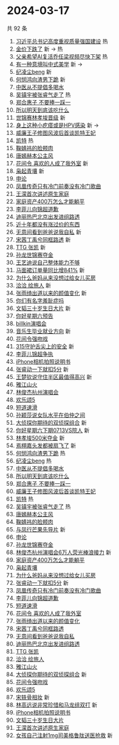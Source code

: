 # 2024-03-17

共 92 条

<!-- BEGIN -->
<!-- 最后更新时间 Sun Mar 17 2024 01:11:37 GMT+0800 (China Standard Time) -->

1. [习近平总书记高度重视质量强国建设](https://s.weibo.com//weibo?q=%23%E4%B9%A0%E8%BF%91%E5%B9%B3%E6%80%BB%E4%B9%A6%E8%AE%B0%E9%AB%98%E5%BA%A6%E9%87%8D%E8%A7%86%E8%B4%A8%E9%87%8F%E5%BC%BA%E5%9B%BD%E5%BB%BA%E8%AE%BE%23&Refer=new_time)
   热
1. [金价下跌了](https://s.weibo.com//weibo?q=%23%E9%87%91%E4%BB%B7%E4%B8%8B%E8%B7%8C%E4%BA%86%23&t=31&band_rank=1&Refer=top)
   新 -> 热
1. [父亲希望AI复活乔任梁视频尽快下架](https://s.weibo.com//weibo?q=%23%E7%88%B6%E4%BA%B2%E5%B8%8C%E6%9C%9BAI%E5%A4%8D%E6%B4%BB%E4%B9%94%E4%BB%BB%E6%A2%81%E8%A7%86%E9%A2%91%E5%B0%BD%E5%BF%AB%E4%B8%8B%E6%9E%B6%23&t=31&band_rank=2&Refer=top)
   热
1. [有一种意境叫中式美学](https://s.weibo.com//weibo?q=%23%E6%9C%89%E4%B8%80%E7%A7%8D%E6%84%8F%E5%A2%83%E5%8F%AB%E4%B8%AD%E5%BC%8F%E7%BE%8E%E5%AD%A6%23&t=31&band_rank=3&Refer=top)
   新 ->
1. [纪凌尘beng](https://s.weibo.com//weibo?q=%23%E7%BA%AA%E5%87%8C%E5%B0%98beng%23&t=31&band_rank=4&Refer=top)
   新
1. [何悯鸿向渣男下跪](https://s.weibo.com//weibo?q=%23%E4%BD%95%E6%82%AF%E9%B8%BF%E5%90%91%E6%B8%A3%E7%94%B7%E4%B8%8B%E8%B7%AA%23&t=31&band_rank=5&Refer=top)
   新
1. [中医从不提倡多喝水](https://s.weibo.com//weibo?q=%23%E4%B8%AD%E5%8C%BB%E4%BB%8E%E4%B8%8D%E6%8F%90%E5%80%A1%E5%A4%9A%E5%96%9D%E6%B0%B4%23&t=31&band_rank=6&Refer=top)
1. [吴镇宇被张睿气走了](https://s.weibo.com//weibo?q=%23%E5%90%B4%E9%95%87%E5%AE%87%E8%A2%AB%E5%BC%A0%E7%9D%BF%E6%B0%94%E8%B5%B0%E4%BA%86%23&t=31&band_rank=7&Refer=top)
   热
1. [郑合惠子 不要捧一踩一](https://s.weibo.com//weibo?q=%E9%83%91%E5%90%88%E6%83%A0%E5%AD%90%20%E4%B8%8D%E8%A6%81%E6%8D%A7%E4%B8%80%E8%B8%A9%E4%B8%80&t=31&band_rank=8&Refer=top)
1. [所以明天到底该吃什么](https://s.weibo.com//weibo?q=%23%E6%89%80%E4%BB%A5%E6%98%8E%E5%A4%A9%E5%88%B0%E5%BA%95%E8%AF%A5%E5%90%83%E4%BB%80%E4%B9%88%23&t=31&band_rank=9&Refer=top)
1. [世锦赛林孝埈晋级](https://s.weibo.com//weibo?q=%23%E4%B8%96%E9%94%A6%E8%B5%9B%E6%9E%97%E5%AD%9D%E5%9F%88%E6%99%8B%E7%BA%A7%23&t=31&band_rank=10&Refer=top)
   新
1. [身上这种小疙瘩或是HPV感染](https://s.weibo.com//weibo?q=%23%E8%BA%AB%E4%B8%8A%E8%BF%99%E7%A7%8D%E5%B0%8F%E7%96%99%E7%98%A9%E6%88%96%E6%98%AFHPV%E6%84%9F%E6%9F%93%23&t=31&band_rank=11&Refer=top)
   新 ->
1. [威廉王子修图风波后首谈凯特王妃](https://s.weibo.com//weibo?q=%23%E5%A8%81%E5%BB%89%E7%8E%8B%E5%AD%90%E4%BF%AE%E5%9B%BE%E9%A3%8E%E6%B3%A2%E5%90%8E%E9%A6%96%E8%B0%88%E5%87%AF%E7%89%B9%E7%8E%8B%E5%A6%83%23&t=31&band_rank=12&Refer=top)
1. [凯特](https://s.weibo.com//weibo?q=%E5%87%AF%E7%89%B9&t=31&band_rank=13&Refer=top)
   热
1. [鞠婧祎的脸颊肉](https://s.weibo.com//weibo?q=%23%E9%9E%A0%E5%A9%A7%E7%A5%8E%E7%9A%84%E8%84%B8%E9%A2%8A%E8%82%89%23&t=31&band_rank=14&Refer=top)
1. [唐嫣赫本公主风](https://s.weibo.com//weibo?q=%23%E5%94%90%E5%AB%A3%E8%B5%AB%E6%9C%AC%E5%85%AC%E4%B8%BB%E9%A3%8E%23&t=31&band_rank=15&Refer=top)
1. [花间令 喜欢的人成了我外室](https://s.weibo.com//weibo?q=%E8%8A%B1%E9%97%B4%E4%BB%A4%20%E5%96%9C%E6%AC%A2%E7%9A%84%E4%BA%BA%E6%88%90%E4%BA%86%E6%88%91%E5%A4%96%E5%AE%A4&t=31&band_rank=16&Refer=top)
   新
1. [枭起青壤](https://s.weibo.com//weibo?q=%E6%9E%AD%E8%B5%B7%E9%9D%92%E5%A3%A4&t=31&band_rank=17&Refer=top)
   新
1. [申论](https://s.weibo.com//weibo?q=%E7%94%B3%E8%AE%BA&t=31&band_rank=18&Refer=top)
1. [凤凰传奇只有冷门前奏没有冷门歌曲](https://s.weibo.com//weibo?q=%E5%87%A4%E5%87%B0%E4%BC%A0%E5%A5%87%E5%8F%AA%E6%9C%89%E5%86%B7%E9%97%A8%E5%89%8D%E5%A5%8F%E6%B2%A1%E6%9C%89%E5%86%B7%E9%97%A8%E6%AD%8C%E6%9B%B2&t=31&band_rank=19&Refer=top)
1. [王濛首次讲述原生家庭](https://s.weibo.com//weibo?q=%23%E7%8E%8B%E6%BF%9B%E9%A6%96%E6%AC%A1%E8%AE%B2%E8%BF%B0%E5%8E%9F%E7%94%9F%E5%AE%B6%E5%BA%AD%23&t=31&band_rank=20&Refer=top)
1. [家庭资产400万怎么才能躺平](https://s.weibo.com//weibo?q=%23%E5%AE%B6%E5%BA%AD%E8%B5%84%E4%BA%A7400%E4%B8%87%E6%80%8E%E4%B9%88%E6%89%8D%E8%83%BD%E8%BA%BA%E5%B9%B3%23&t=31&band_rank=21&Refer=top)
1. [李菲儿向锦超道歉](https://s.weibo.com//weibo?q=%23%E6%9D%8E%E8%8F%B2%E5%84%BF%E5%90%91%E9%94%A6%E8%B6%85%E9%81%93%E6%AD%89%23&t=31&band_rank=22&Refer=top)
1. [迪丽热巴北京出发进组路透](https://s.weibo.com//weibo?q=%23%E8%BF%AA%E4%B8%BD%E7%83%AD%E5%B7%B4%E5%8C%97%E4%BA%AC%E5%87%BA%E5%8F%91%E8%BF%9B%E7%BB%84%E8%B7%AF%E9%80%8F%23&t=31&band_rank=23&Refer=top)
1. [近十年都没有涨过价的东西](https://s.weibo.com//weibo?q=%23%E8%BF%91%E5%8D%81%E5%B9%B4%E9%83%BD%E6%B2%A1%E6%9C%89%E6%B6%A8%E8%BF%87%E4%BB%B7%E7%9A%84%E4%B8%9C%E8%A5%BF%23&t=31&band_rank=24&Refer=top)
1. [无意间看到爸爸说我自私](https://s.weibo.com//weibo?q=%23%E6%97%A0%E6%84%8F%E9%97%B4%E7%9C%8B%E5%88%B0%E7%88%B8%E7%88%B8%E8%AF%B4%E6%88%91%E8%87%AA%E7%A7%81%23&t=31&band_rank=25&Refer=top)
   新
1. [宋茜丁禹兮同框路透](https://s.weibo.com//weibo?q=%23%E5%AE%8B%E8%8C%9C%E4%B8%81%E7%A6%B9%E5%85%AE%E5%90%8C%E6%A1%86%E8%B7%AF%E9%80%8F%23&t=31&band_rank=26&Refer=top)
   新
1. [TTG 张凯](https://s.weibo.com//weibo?q=TTG%20%E5%BC%A0%E5%87%AF&t=31&band_rank=27&Refer=top)
   新
1. [孙龙世锦赛夺金](https://s.weibo.com//weibo?q=%23%E5%AD%99%E9%BE%99%E4%B8%96%E9%94%A6%E8%B5%9B%E5%A4%BA%E9%87%91%23&t=31&band_rank=28&Refer=top)
1. [王艺迪说自己整体能力不够](https://s.weibo.com//weibo?q=%23%E7%8E%8B%E8%89%BA%E8%BF%AA%E8%AF%B4%E8%87%AA%E5%B7%B1%E6%95%B4%E4%BD%93%E8%83%BD%E5%8A%9B%E4%B8%8D%E5%A4%9F%23&t=31&band_rank=29&Refer=top)
1. [马面裙订单量同比增841%](https://s.weibo.com//weibo?q=%23%E9%A9%AC%E9%9D%A2%E8%A3%99%E8%AE%A2%E5%8D%95%E9%87%8F%E5%90%8C%E6%AF%94%E5%A2%9E841%25%23&t=31&band_rank=30&Refer=top)
   新
1. [为什么爸妈从来没想过给女儿买房](https://s.weibo.com//weibo?q=%23%E4%B8%BA%E4%BB%80%E4%B9%88%E7%88%B8%E5%A6%88%E4%BB%8E%E6%9D%A5%E6%B2%A1%E6%83%B3%E8%BF%87%E7%BB%99%E5%A5%B3%E5%84%BF%E4%B9%B0%E6%88%BF%23&t=31&band_rank=31&Refer=top)
1. [洽洽 绘旅人](https://s.weibo.com//weibo?q=%E6%B4%BD%E6%B4%BD%20%E7%BB%98%E6%97%85%E4%BA%BA&t=31&band_rank=32&Refer=top)
   新
1. [张雨绮出道以来的颜值变化](https://s.weibo.com//weibo?q=%E5%BC%A0%E9%9B%A8%E7%BB%AE%E5%87%BA%E9%81%93%E4%BB%A5%E6%9D%A5%E7%9A%84%E9%A2%9C%E5%80%BC%E5%8F%98%E5%8C%96&t=31&band_rank=33&Refer=top)
   新
1. [你们有名字羞耻症吗](https://s.weibo.com//weibo?q=%23%E4%BD%A0%E4%BB%AC%E6%9C%89%E5%90%8D%E5%AD%97%E7%BE%9E%E8%80%BB%E7%97%87%E5%90%97%23&t=31&band_rank=34&Refer=top)
1. [文韬三十岁生日大片](https://s.weibo.com//weibo?q=%23%E6%96%87%E9%9F%AC%E4%B8%89%E5%8D%81%E5%B2%81%E7%94%9F%E6%97%A5%E5%A4%A7%E7%89%87%23&t=31&band_rank=35&Refer=top)
   新
1. [你好星期六预告](https://s.weibo.com//weibo?q=%23%E4%BD%A0%E5%A5%BD%E6%98%9F%E6%9C%9F%E5%85%AD%E9%A2%84%E5%91%8A%23&t=31&band_rank=36&Refer=top)
1. [billkin演唱会](https://s.weibo.com//weibo?q=billkin%E6%BC%94%E5%94%B1%E4%BC%9A&t=31&band_rank=37&Refer=top)
1. [音乐生毕业就业方向](https://s.weibo.com//weibo?q=%E9%9F%B3%E4%B9%90%E7%94%9F%E6%AF%95%E4%B8%9A%E5%B0%B1%E4%B8%9A%E6%96%B9%E5%90%91&t=31&band_rank=38&Refer=top)
   新
1. [花间令强吻戏](https://s.weibo.com//weibo?q=%E8%8A%B1%E9%97%B4%E4%BB%A4%E5%BC%BA%E5%90%BB%E6%88%8F&t=31&band_rank=39&Refer=top)
1. [315守护舌尖上的安全](https://s.weibo.com//weibo?q=%23315%E5%AE%88%E6%8A%A4%E8%88%8C%E5%B0%96%E4%B8%8A%E7%9A%84%E5%AE%89%E5%85%A8%23&t=31&band_rank=40&Refer=top)
   新
1. [李菲儿锦超争执](https://s.weibo.com//weibo?q=%23%E6%9D%8E%E8%8F%B2%E5%84%BF%E9%94%A6%E8%B6%85%E4%BA%89%E6%89%A7%23&t=31&band_rank=41&Refer=top)
1. [iPhone相机拍照说明书](https://s.weibo.com//weibo?q=iPhone%E7%9B%B8%E6%9C%BA%E6%8B%8D%E7%85%A7%E8%AF%B4%E6%98%8E%E4%B9%A6&t=31&band_rank=42&Refer=top)
1. [张睿动一下就扣5分](https://s.weibo.com//weibo?q=%23%E5%BC%A0%E7%9D%BF%E5%8A%A8%E4%B8%80%E4%B8%8B%E5%B0%B1%E6%89%A35%E5%88%86%23&t=31&band_rank=43&Refer=top)
   新
1. [王楚钦说守住半区最值得高兴](https://s.weibo.com//weibo?q=%23%E7%8E%8B%E6%A5%9A%E9%92%A6%E8%AF%B4%E5%AE%88%E4%BD%8F%E5%8D%8A%E5%8C%BA%E6%9C%80%E5%80%BC%E5%BE%97%E9%AB%98%E5%85%B4%23&t=31&band_rank=44&Refer=top)
   新
1. [雅江山火](https://s.weibo.com//weibo?q=%E9%9B%85%E6%B1%9F%E5%B1%B1%E7%81%AB&t=31&band_rank=45&Refer=top)
1. [林俊杰杭州演唱会](https://s.weibo.com//weibo?q=%E6%9E%97%E4%BF%8A%E6%9D%B0%E6%9D%AD%E5%B7%9E%E6%BC%94%E5%94%B1%E4%BC%9A&t=31&band_rank=46&Refer=top)
1. [欢乐颂5](https://s.weibo.com//weibo?q=%E6%AC%A2%E4%B9%90%E9%A2%825&t=31&band_rank=47&Refer=top)
1. [短道速滑](https://s.weibo.com//weibo?q=%E7%9F%AD%E9%81%93%E9%80%9F%E6%BB%91&t=31&band_rank=48&Refer=top)
1. [孙颖莎说女队水平在伯仲之间](https://s.weibo.com//weibo?q=%23%E5%AD%99%E9%A2%96%E8%8E%8E%E8%AF%B4%E5%A5%B3%E9%98%9F%E6%B0%B4%E5%B9%B3%E5%9C%A8%E4%BC%AF%E4%BB%B2%E4%B9%8B%E9%97%B4%23&t=31&band_rank=49&Refer=top)
1. [大侦探你期待的双侦探组合](https://s.weibo.com//weibo?q=%23%E5%A4%A7%E4%BE%A6%E6%8E%A2%E4%BD%A0%E6%9C%9F%E5%BE%85%E7%9A%84%E5%8F%8C%E4%BE%A6%E6%8E%A2%E7%BB%84%E5%90%88%23&t=31&band_rank=50&Refer=top)
   新
1. [你好星期六下期0713VS院人](https://s.weibo.com//weibo?q=%23%E4%BD%A0%E5%A5%BD%E6%98%9F%E6%9C%9F%E5%85%AD%E4%B8%8B%E6%9C%9F0713VS%E9%99%A2%E4%BA%BA%23&t=31&band_rank=4&Refer=top)
   新
1. [林孝埈500米夺金](https://s.weibo.com//weibo?q=%23%E6%9E%97%E5%AD%9D%E5%9F%88500%E7%B1%B3%E5%A4%BA%E9%87%91%23&t=31&band_rank=5&Refer=top)
   新
1. [焉栩嘉头发都被扇飞了](https://s.weibo.com//weibo?q=%23%E7%84%89%E6%A0%A9%E5%98%89%E5%A4%B4%E5%8F%91%E9%83%BD%E8%A2%AB%E6%89%87%E9%A3%9E%E4%BA%86%23&t=31&band_rank=6&Refer=top)
   新
1. [何悯鸿向渣男下跪](https://s.weibo.com//weibo?q=%23%E4%BD%95%E6%82%AF%E9%B8%BF%E5%90%91%E6%B8%A3%E7%94%B7%E4%B8%8B%E8%B7%AA%23&t=31&band_rank=7&Refer=top)
   热
1. [纪凌尘beng](https://s.weibo.com//weibo?q=%23%E7%BA%AA%E5%87%8C%E5%B0%98beng%23&t=31&band_rank=8&Refer=top)
   热
1. [中医从不提倡多喝水](https://s.weibo.com//weibo?q=%23%E4%B8%AD%E5%8C%BB%E4%BB%8E%E4%B8%8D%E6%8F%90%E5%80%A1%E5%A4%9A%E5%96%9D%E6%B0%B4%23&t=31&band_rank=9&Refer=top)
1. [所以明天到底该吃什么](https://s.weibo.com//weibo?q=%23%E6%89%80%E4%BB%A5%E6%98%8E%E5%A4%A9%E5%88%B0%E5%BA%95%E8%AF%A5%E5%90%83%E4%BB%80%E4%B9%88%23&t=31&band_rank=10&Refer=top)
1. [郑合惠子 不要捧一踩一](https://s.weibo.com//weibo?q=%E9%83%91%E5%90%88%E6%83%A0%E5%AD%90%20%E4%B8%8D%E8%A6%81%E6%8D%A7%E4%B8%80%E8%B8%A9%E4%B8%80&t=31&band_rank=12&Refer=top)
1. [威廉王子修图风波后首谈凯特王妃](https://s.weibo.com//weibo?q=%23%E5%A8%81%E5%BB%89%E7%8E%8B%E5%AD%90%E4%BF%AE%E5%9B%BE%E9%A3%8E%E6%B3%A2%E5%90%8E%E9%A6%96%E8%B0%88%E5%87%AF%E7%89%B9%E7%8E%8B%E5%A6%83%23&t=31&band_rank=13&Refer=top)
1. [凯特](https://s.weibo.com//weibo?q=%E5%87%AF%E7%89%B9&t=31&band_rank=14&Refer=top)
   热
1. [吴镇宇被张睿气走了](https://s.weibo.com//weibo?q=%23%E5%90%B4%E9%95%87%E5%AE%87%E8%A2%AB%E5%BC%A0%E7%9D%BF%E6%B0%94%E8%B5%B0%E4%BA%86%23&t=31&band_rank=15&Refer=top)
   热
1. [唐嫣赫本公主风](https://s.weibo.com//weibo?q=%23%E5%94%90%E5%AB%A3%E8%B5%AB%E6%9C%AC%E5%85%AC%E4%B8%BB%E9%A3%8E%23&t=31&band_rank=16&Refer=top)
1. [鞠婧祎的脸颊肉](https://s.weibo.com//weibo?q=%23%E9%9E%A0%E5%A9%A7%E7%A5%8E%E7%9A%84%E8%84%B8%E9%A2%8A%E8%82%89%23&t=31&band_rank=17&Refer=top)
1. [与凤行芒果先导片](https://s.weibo.com//weibo?q=%23%E4%B8%8E%E5%87%A4%E8%A1%8C%E8%8A%92%E6%9E%9C%E5%85%88%E5%AF%BC%E7%89%87%23&t=31&band_rank=18&Refer=top)
   新
1. [申论](https://s.weibo.com//weibo?q=%E7%94%B3%E8%AE%BA&t=31&band_rank=19&Refer=top)
1. [孙龙世锦赛夺金](https://s.weibo.com//weibo?q=%23%E5%AD%99%E9%BE%99%E4%B8%96%E9%94%A6%E8%B5%9B%E5%A4%BA%E9%87%91%23&t=31&band_rank=20&Refer=top)
1. [林俊杰杭州演唱会6万人荧光棒浪接力](https://s.weibo.com//weibo?q=%23%E6%9E%97%E4%BF%8A%E6%9D%B0%E6%9D%AD%E5%B7%9E%E6%BC%94%E5%94%B1%E4%BC%9A6%E4%B8%87%E4%BA%BA%E8%8D%A7%E5%85%89%E6%A3%92%E6%B5%AA%E6%8E%A5%E5%8A%9B%23&t=31&band_rank=21&Refer=top)
   新
1. [家庭资产400万怎么才能躺平](https://s.weibo.com//weibo?q=%23%E5%AE%B6%E5%BA%AD%E8%B5%84%E4%BA%A7400%E4%B8%87%E6%80%8E%E4%B9%88%E6%89%8D%E8%83%BD%E8%BA%BA%E5%B9%B3%23&t=31&band_rank=22&Refer=top)
1. [枭起青壤](https://s.weibo.com//weibo?q=%E6%9E%AD%E8%B5%B7%E9%9D%92%E5%A3%A4&t=31&band_rank=23&Refer=top)
1. [为什么爸妈从来没想过给女儿买房](https://s.weibo.com//weibo?q=%23%E4%B8%BA%E4%BB%80%E4%B9%88%E7%88%B8%E5%A6%88%E4%BB%8E%E6%9D%A5%E6%B2%A1%E6%83%B3%E8%BF%87%E7%BB%99%E5%A5%B3%E5%84%BF%E4%B9%B0%E6%88%BF%23&t=31&band_rank=25&Refer=top)
1. [张睿动一下就扣5分](https://s.weibo.com//weibo?q=%23%E5%BC%A0%E7%9D%BF%E5%8A%A8%E4%B8%80%E4%B8%8B%E5%B0%B1%E6%89%A35%E5%88%86%23&t=31&band_rank=26&Refer=top)
   新
1. [凤凰传奇只有冷门前奏没有冷门歌曲](https://s.weibo.com//weibo?q=%E5%87%A4%E5%87%B0%E4%BC%A0%E5%A5%87%E5%8F%AA%E6%9C%89%E5%86%B7%E9%97%A8%E5%89%8D%E5%A5%8F%E6%B2%A1%E6%9C%89%E5%86%B7%E9%97%A8%E6%AD%8C%E6%9B%B2&t=31&band_rank=27&Refer=top)
1. [李菲儿向锦超道歉](https://s.weibo.com//weibo?q=%23%E6%9D%8E%E8%8F%B2%E5%84%BF%E5%90%91%E9%94%A6%E8%B6%85%E9%81%93%E6%AD%89%23&t=31&band_rank=28&Refer=top)
1. [短道速滑](https://s.weibo.com//weibo?q=%E7%9F%AD%E9%81%93%E9%80%9F%E6%BB%91&t=31&band_rank=30&Refer=top)
1. [花间令 喜欢的人成了我外室](https://s.weibo.com//weibo?q=%E8%8A%B1%E9%97%B4%E4%BB%A4%20%E5%96%9C%E6%AC%A2%E7%9A%84%E4%BA%BA%E6%88%90%E4%BA%86%E6%88%91%E5%A4%96%E5%AE%A4&t=31&band_rank=31&Refer=top)
1. [张雨绮出道以来的颜值变化](https://s.weibo.com//weibo?q=%E5%BC%A0%E9%9B%A8%E7%BB%AE%E5%87%BA%E9%81%93%E4%BB%A5%E6%9D%A5%E7%9A%84%E9%A2%9C%E5%80%BC%E5%8F%98%E5%8C%96&t=31&band_rank=32&Refer=top)
1. [宋茜丁禹兮同框路透](https://s.weibo.com//weibo?q=%23%E5%AE%8B%E8%8C%9C%E4%B8%81%E7%A6%B9%E5%85%AE%E5%90%8C%E6%A1%86%E8%B7%AF%E9%80%8F%23&t=31&band_rank=33&Refer=top)
1. [无意间看到爸爸说我自私](https://s.weibo.com//weibo?q=%23%E6%97%A0%E6%84%8F%E9%97%B4%E7%9C%8B%E5%88%B0%E7%88%B8%E7%88%B8%E8%AF%B4%E6%88%91%E8%87%AA%E7%A7%81%23&t=31&band_rank=35&Refer=top)
1. [迪丽热巴北京出发进组路透](https://s.weibo.com//weibo?q=%23%E8%BF%AA%E4%B8%BD%E7%83%AD%E5%B7%B4%E5%8C%97%E4%BA%AC%E5%87%BA%E5%8F%91%E8%BF%9B%E7%BB%84%E8%B7%AF%E9%80%8F%23&t=31&band_rank=36&Refer=top)
1. [TTG 张凯](https://s.weibo.com//weibo?q=TTG%20%E5%BC%A0%E5%87%AF&t=31&band_rank=38&Refer=top)
1. [洽洽 绘旅人](https://s.weibo.com//weibo?q=%E6%B4%BD%E6%B4%BD%20%E7%BB%98%E6%97%85%E4%BA%BA&t=31&band_rank=39&Refer=top)
1. [雅江山火](https://s.weibo.com//weibo?q=%E9%9B%85%E6%B1%9F%E5%B1%B1%E7%81%AB&t=31&band_rank=40&Refer=top)
1. [大侦探你期待的双侦探组合](https://s.weibo.com//weibo?q=%23%E5%A4%A7%E4%BE%A6%E6%8E%A2%E4%BD%A0%E6%9C%9F%E5%BE%85%E7%9A%84%E5%8F%8C%E4%BE%A6%E6%8E%A2%E7%BB%84%E5%90%88%23&t=31&band_rank=42&Refer=top)
   新
1. [花间令强吻戏](https://s.weibo.com//weibo?q=%E8%8A%B1%E9%97%B4%E4%BB%A4%E5%BC%BA%E5%90%BB%E6%88%8F&t=31&band_rank=43&Refer=top)
1. [欢乐颂5](https://s.weibo.com//weibo?q=%E6%AC%A2%E4%B9%90%E9%A2%825&t=31&band_rank=44&Refer=top)
1. [宋轶骨相妆](https://s.weibo.com//weibo?q=%23%E5%AE%8B%E8%BD%B6%E9%AA%A8%E7%9B%B8%E5%A6%86%23&t=31&band_rank=45&Refer=top)
   新
1. [林高远说非常珍惜和马龙组双打](https://s.weibo.com//weibo?q=%23%E6%9E%97%E9%AB%98%E8%BF%9C%E8%AF%B4%E9%9D%9E%E5%B8%B8%E7%8F%8D%E6%83%9C%E5%92%8C%E9%A9%AC%E9%BE%99%E7%BB%84%E5%8F%8C%E6%89%93%23&t=31&band_rank=46&Refer=top)
   新
1. [iPhone相机拍照说明书](https://s.weibo.com//weibo?q=iPhone%E7%9B%B8%E6%9C%BA%E6%8B%8D%E7%85%A7%E8%AF%B4%E6%98%8E%E4%B9%A6&t=31&band_rank=47&Refer=top)
1. [文韬三十岁生日大片](https://s.weibo.com//weibo?q=%23%E6%96%87%E9%9F%AC%E4%B8%89%E5%8D%81%E5%B2%81%E7%94%9F%E6%97%A5%E5%A4%A7%E7%89%87%23&t=31&band_rank=48&Refer=top)
1. [王濛首次讲述原生家庭](https://s.weibo.com//weibo?q=%23%E7%8E%8B%E6%BF%9B%E9%A6%96%E6%AC%A1%E8%AE%B2%E8%BF%B0%E5%8E%9F%E7%94%9F%E5%AE%B6%E5%BA%AD%23&t=31&band_rank=49&Refer=top)
1. [女孩自己注射1mg司美格鲁肽送医抢救](https://s.weibo.com//weibo?q=%23%E5%A5%B3%E5%AD%A9%E8%87%AA%E5%B7%B1%E6%B3%A8%E5%B0%841mg%E5%8F%B8%E7%BE%8E%E6%A0%BC%E9%B2%81%E8%82%BD%E9%80%81%E5%8C%BB%E6%8A%A2%E6%95%91%23&t=31&band_rank=50&Refer=top)
   新

<!-- END -->
